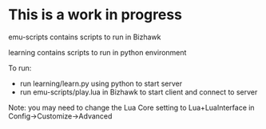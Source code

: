 # This is a work in progress

emu-scripts contains scripts to run in Bizhawk

learning contains scripts to run in python environment

To run:
- run learning/learn.py using python to start server
- run emu-scripts/play.lua in Bizhawk to start client and connect to server

Note: you may need to change the Lua Core setting to Lua+LuaInterface in Config->Customize->Advanced
